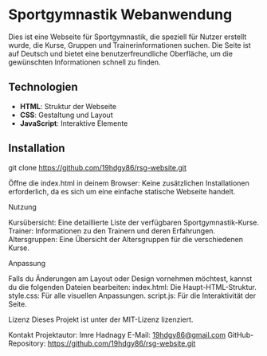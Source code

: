 # Sportgymnastik Webanwendung

Dies ist eine Webseite für Sportgymnastik, die speziell für Nutzer erstellt wurde, die Kurse, Gruppen und Trainerinformationen suchen. Die Seite ist auf Deutsch und bietet eine benutzerfreundliche Oberfläche, um die gewünschten Informationen schnell zu finden.

## Technologien

- **HTML**: Struktur der Webseite
- **CSS**: Gestaltung und Layout
- **JavaScript**: Interaktive Elemente

## Installation
  git clone https://github.com/19hdgy86/rsg-website.git
  
  Öffne die index.html in deinem Browser:
  Keine zusätzlichen Installationen erforderlich, da es sich um eine einfache statische Webseite handelt.

  Nutzung

  Kursübersicht: Eine detaillierte Liste der verfügbaren Sportgymnastik-Kurse.
  Trainer: Informationen zu den Trainern und deren Erfahrungen.
  Altersgruppen: Eine Übersicht der Altersgruppen für die verschiedenen Kurse.
  
  Anpassung
  
  Falls du Änderungen am Layout oder Design vornehmen möchtest, kannst du die folgenden Dateien bearbeiten:
  index.html: Die Haupt-HTML-Struktur.
  style.css: Für alle visuellen Anpassungen.
  script.js: Für die Interaktivität der Seite.
  
  Lizenz
  Dieses Projekt ist unter der MIT-Lizenz lizenziert.

  Kontakt
  Projektautor: Imre Hadnagy
  E-Mail: 19hdgy86@gmail.com
  GitHub-Repository: https://github.com/19hdgy86/rsg-website.git
